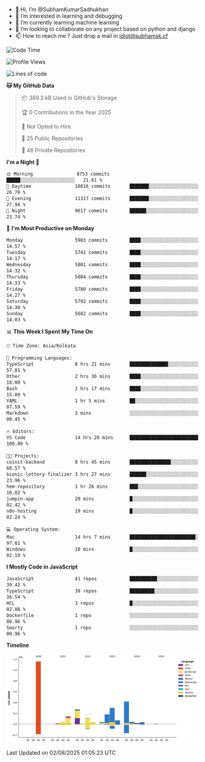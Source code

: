 - 👋 Hi, I’m @SubhamKumarSadhukhan
- 👀 I’m interested in learning and debugging
- 🌱 I’m currently learning machine learning
- 💞️ I’m looking to collaborate on any project based on python and django
- 📫 How to reach me ?
      Just drop a mail in idiot@subhamsk.cf

<!---
SubhamKumarSadhukhan/SubhamKumarSadhukhan is a ✨ special ✨ repository because its `README.md` (this file) appears on your GitHub profile.
You can click the Preview link to take a look at your changes.
--->


<!--START_SECTION:waka-->
![Code Time](http://img.shields.io/badge/Code%20Time-3%2C031%20hrs%2012%20mins-blue)

![Profile Views](http://img.shields.io/badge/Profile%20Views-0-blue)

![Lines of code](https://img.shields.io/badge/From%20Hello%20World%20I%27ve%20Written-2.9%20million%20lines%20of%20code-blue)

**🐱 My GitHub Data** 

> 📦 389.3 kB Used in GitHub's Storage 
 > 
> 🏆 0 Contributions in the Year 2025
 > 
> 🚫 Not Opted to Hire
 > 
> 📜 25 Public Repositories 
 > 
> 🔑 46 Private Repositories 
 > 
**I'm a Night 🦉** 

```text
🌞 Morning                8753 commits        █████░░░░░░░░░░░░░░░░░░░░   21.61 % 
🌆 Daytime                10816 commits       ███████░░░░░░░░░░░░░░░░░░   26.70 % 
🌃 Evening                11317 commits       ███████░░░░░░░░░░░░░░░░░░   27.94 % 
🌙 Night                  9617 commits        ██████░░░░░░░░░░░░░░░░░░░   23.74 % 
```
📅 **I'm Most Productive on Monday** 

```text
Monday                   5903 commits        ████░░░░░░░░░░░░░░░░░░░░░   14.57 % 
Tuesday                  5741 commits        ████░░░░░░░░░░░░░░░░░░░░░   14.17 % 
Wednesday                5801 commits        ████░░░░░░░░░░░░░░░░░░░░░   14.32 % 
Thursday                 5804 commits        ████░░░░░░░░░░░░░░░░░░░░░   14.33 % 
Friday                   5780 commits        ████░░░░░░░░░░░░░░░░░░░░░   14.27 % 
Saturday                 5792 commits        ████░░░░░░░░░░░░░░░░░░░░░   14.30 % 
Sunday                   5682 commits        ████░░░░░░░░░░░░░░░░░░░░░   14.03 % 
```


📊 **This Week I Spent My Time On** 

```text
🕑︎ Time Zone: Asia/Kolkata

💬 Programming Languages: 
TypeScript               8 hrs 21 mins       ██████████████░░░░░░░░░░░   57.81 % 
Other                    2 hrs 36 mins       ████░░░░░░░░░░░░░░░░░░░░░   18.00 % 
Bash                     2 hrs 17 mins       ████░░░░░░░░░░░░░░░░░░░░░   15.89 % 
YAML                     1 hr 5 mins         ██░░░░░░░░░░░░░░░░░░░░░░░   07.59 % 
Markdown                 3 mins              ░░░░░░░░░░░░░░░░░░░░░░░░░   00.45 % 

🔥 Editors: 
VS Code                  14 hrs 26 mins      █████████████████████████   100.00 % 

🐱‍💻 Projects: 
coinit-backend           8 hrs 45 mins       ███████████████░░░░░░░░░░   60.57 % 
bionic-lottery-finalizer 3 hrs 27 mins       ██████░░░░░░░░░░░░░░░░░░░   23.96 % 
hem-repository           1 hr 26 mins        ███░░░░░░░░░░░░░░░░░░░░░░   10.02 % 
jumpin-app               20 mins             █░░░░░░░░░░░░░░░░░░░░░░░░   02.42 % 
n8n-hosting              19 mins             █░░░░░░░░░░░░░░░░░░░░░░░░   02.24 % 

💻 Operating System: 
Mac                      14 hrs 7 mins       ████████████████████████░   97.81 % 
Windows                  18 mins             █░░░░░░░░░░░░░░░░░░░░░░░░   02.19 % 
```

**I Mostly Code in JavaScript** 

```text
JavaScript               41 repos            ██████████░░░░░░░░░░░░░░░   39.42 % 
TypeScript               38 repos            █████████░░░░░░░░░░░░░░░░   36.54 % 
HCL                      3 repos             █░░░░░░░░░░░░░░░░░░░░░░░░   02.88 % 
Dockerfile               1 repo              ░░░░░░░░░░░░░░░░░░░░░░░░░   00.96 % 
Smarty                   1 repo              ░░░░░░░░░░░░░░░░░░░░░░░░░   00.96 % 
```



**Timeline**

![Lines of Code chart](https://raw.githubusercontent.com/SubhamKumarSadhukhan/SubhamKumarSadhukhan/main/assets/bar_graph.png)


 Last Updated on 02/08/2025 01:05:23 UTC
<!--END_SECTION:waka-->
